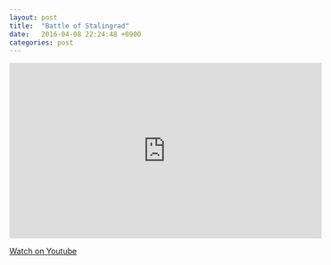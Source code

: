 ```yaml
---
layout: post
title:  "Battle of Stalingrad"
date:   2016-04-08 22:24:48 +0900
categories: post
---
```

<iframe width="560" height="315" src="https://www.youtube.com/embed/QSIh6zaDzqU" frameborder="0" allowfullscreen></iframe>

[Watch on Youtube]

[Watch on Youtube]: https://www.youtube.com/watch?v=QSIh6zaDzqU
